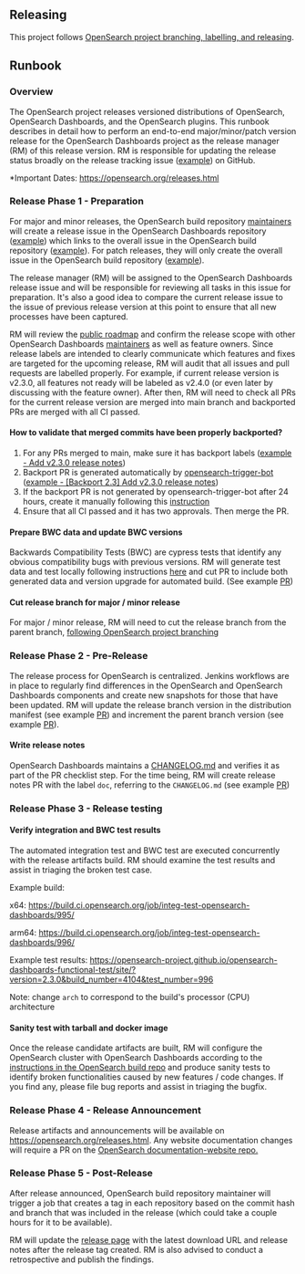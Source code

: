 ## Releasing

This project follows [OpenSearch project branching, labelling, and releasing](https://github.com/opensearch-project/.github/blob/main/RELEASING.md).

## Runbook

### Overview

The OpenSearch project releases versioned distributions of OpenSearch, OpenSearch Dashboards, and the OpenSearch plugins. This runbook describes in detail how to perform an end-to-end major/minor/patch version release for the OpenSearch Dashboards project as the release manager (RM) of this release version. RM is responsible for updating the release status broadly on the release tracking issue ([example](https://github.com/opensearch-project/OpenSearch-Dashboards/issues/2230)) on GitHub.

\*Important Dates: https://opensearch.org/releases.html

### Release Phase 1 - Preparation

For major and minor releases, the OpenSearch build repository [maintainers](https://github.com/opensearch-project/opensearch-build/blob/main/MAINTAINERS.md) will create a release issue in the OpenSearch Dashboards repository ([example](https://github.com/opensearch-project/OpenSearch-Dashboards/issues/2230)) which links to the overall issue in the OpenSearch build repository ([example](https://github.com/opensearch-project/opensearch-build/issues/2447)). For patch releases, they will only create the overall issue in the OpenSearch build repository ([example](https://github.com/opensearch-project/opensearch-build/issues/2650)).

The release manager (RM) will be assigned to the OpenSearch Dashboards release issue and will be responsible for reviewing all tasks in this issue for preparation. It's also a good idea to compare the current release issue to the issue of previous release version at this point to ensure that all new processes have been captured.

RM will review the [public roadmap](https://github.com/orgs/opensearch-project/projects/1) and confirm the release scope with other OpenSearch Dashboards [maintainers](https://github.com/opensearch-project/OpenSearch-Dashboards/blob/main/MAINTAINERS.md) as well as feature owners. Since release labels are intended to clearly communicate which features and fixes are targeted for the upcoming release, RM will audit that all issues and pull requests are labelled properly. For example, if current release version is v2.3.0, all features not ready will be labeled as v2.4.0 (or even later by discussing with the feature owner). After then, RM will need to check all PRs for the current release version are merged into main branch and backported PRs are merged with all CI passed.

#### How to validate that merged commits have been properly backported?

1. For any PRs merged to main, make sure it has backport labels ([example - Add v2.3.0 release notes](https://github.com/opensearch-project/OpenSearch-Dashboards/pull/2318))
2. Backport PR is generated automatically by [opensearch-trigger-bot](https://github.com/apps/opensearch-trigger-bot)
   ([example - [Backport 2.3] Add v2.3.0 release notes](https://github.com/opensearch-project/OpenSearch-Dashboards/pull/2333))
3. If the backport PR is not generated by opensearch-trigger-bot after 24 hours, create it manually following this [instruction](https://github.com/opensearch-project/.github/blob/main/RELEASING.md#backporting)
4. Ensure that all CI passed and it has two approvals. Then merge the PR.

#### Prepare BWC data and update BWC versions

Backwards Compatibility Tests (BWC) are cypress tests that identify any obvious compatibility bugs with previous versions. RM will generate test data and test locally following instructions [here](https://github.com/opensearch-project/OpenSearch-Dashboards/blob/main/TESTING.md#backwards-compatibility-tests) and cut PR to include both generated data and version upgrade for automated build. (See example [PR](https://github.com/opensearch-project/OpenSearch-Dashboards/pull/2393/files))

#### Cut release branch for major / minor release

For major / minor release, RM will need to cut the release branch from the parent branch, [following OpenSearch project branching](https://github.com/opensearch-project/.github/blob/main/RELEASING.md#opensearch-branching)

### Release Phase 2 - Pre-Release

The release process for OpenSearch is centralized. Jenkins workflows are in place to regularly find differences in the OpenSearch and OpenSearch Dashboards components and create new snapshots for those that have been updated. RM will update the release branch version in the distribution manifest (see example [PR](https://github.com/opensearch-project/opensearch-build/pull/2586/files)) and increment the parent branch version (see example [PR](https://github.com/opensearch-project/OpenSearch-Dashboards/pull/2295/files)).

#### Write release notes

OpenSearch Dashboards maintains a [CHANGELOG.md](https://github.com/opensearch-project/OpenSearch-Dashboards/blob/main/CHANGELOG.md) and verifies it as part of the PR checklist step. For the time being, RM will create release notes PR with the label `doc`, referring to the `CHANGELOG.md` (see example [PR](https://github.com/opensearch-project/OpenSearch-Dashboards/pull/2318))

### Release Phase 3 - Release testing

#### Verify integration and BWC test results

The automated integration test and BWC test are executed concurrently with the release artifacts build. RM should examine the test results and assist in triaging the broken test case.

Example build:

x64: https://build.ci.opensearch.org/job/integ-test-opensearch-dashboards/995/

arm64: https://build.ci.opensearch.org/job/integ-test-opensearch-dashboards/996/

Example test results:
https://opensearch-project.github.io/opensearch-dashboards-functional-test/site/?version=2.3.0&build_number=4104&test_number=996

Note: change `arch` to correspond to the build's processor (CPU) architecture

#### Sanity test with tarball and docker image

Once the release candidate artifacts are built, RM will configure the OpenSearch cluster with OpenSearch Dashboards according to the [instructions in the OpenSearch build repo](https://github.com/opensearch-project/opensearch-build/issues/2447#issuecomment-1241406594) and produce sanity tests to identify broken functionalities caused by new features / code changes. If you find any, please file bug reports and assist in triaging the bugfix.

### Release Phase 4 - Release Announcement

Release artifacts and announcements will be available on https://opensearch.org/releases.html. Any website documentation changes will require a PR on the [OpenSearch documentation-website repo.](https://github.com/opensearch-project/documentation-website)

### Release Phase 5 - Post-Release

After release announced, OpenSearch build repository maintainer will trigger a job that creates a tag in each repository based on the commit hash and branch that was included in the release (which could take a couple hours for it to be available).

RM will update the [release page](https://github.com/opensearch-project/OpenSearch-Dashboards/releases/) with the latest download URL and release notes after the release tag created. RM is also advised to conduct a retrospective and publish the findings.
